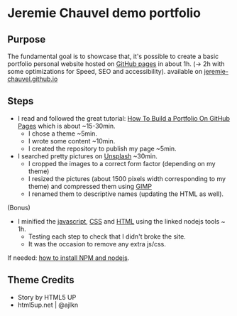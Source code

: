 # Jeremie Chauvel demo portfolio

## Purpose

The fundamental goal is to showcase that, it's possible to create a basic portfolio personal website hosted on [GitHub pages](https://docs.github.com/en/free-pro-team@latest/github/working-with-github-pages/getting-started-with-github-pages) in about 1h. (-> 2h with some optimizations for Speed, SEO and accessibility).
available on [jeremie-chauvel.github.io](https://jeremie-chauvel.github.io)

## Steps

- I read and followed the great tutorial: [How To Build a Portfolio On GitHub Pages](https://codeburst.io/how-to-build-a-portfolio-on-github-pages-2daaf5ded5e3) which is about ~15-30min.
  - I chose a theme ~5min.
  - I wrote some content ~10min.
  - I created the repository to publish my page ~5min.
- I searched pretty pictures on [Unsplash](https://unsplash.com/) ~30min.
  - I cropped the images to a correct form factor (depending on my theme)
  - I resized the pictures (about 1500 pixels width corresponding to my theme) and compressed them using [GIMP](https://www.gimp.org/)
  - I renamed them to descriptive names (updating the HTML as well).

(Bonus)

- I minified the [javascript](https://github.com/mishoo/UglifyJS), [CSS](https://github.com/fmarcia/uglifycss) and [HTML](https://github.com/kangax/html-minifier) using the linked nodejs tools ~ 1h.
  - Testing each step to check that I didn't broke the site.
  - It was the occasion to remove any extra js/css.

If needed: [how to install NPM and nodejs](https://docs.npmjs.com/downloading-and-installing-node-js-and-npm).

## Theme Credits

- Story by HTML5 UP
- html5up.net | @ajlkn
